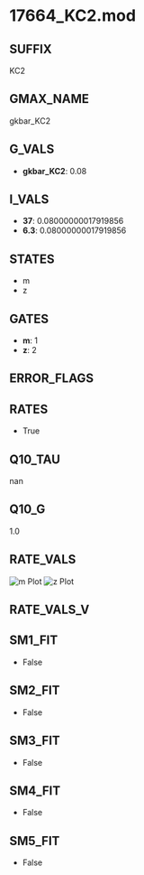 # 17664_KC2.mod

## SUFFIX

KC2

## GMAX_NAME

gkbar_KC2

## G_VALS

- **gkbar_KC2**: 0.08

## I_VALS

- **37**: 0.08000000017919856
- **6.3**: 0.08000000017919856

## STATES

- m
- z

## GATES

- **m**: 1
- **z**: 2

## ERROR_FLAGS


## RATES

- True

## Q10_TAU

nan

## Q10_G

1.0

## RATE_VALS

![m Plot](/Users/pbozelos/Dropbox/icg-Chai-Panos/supermodels/output_markdown_files/KCa/17664_KC2.mod/images/m.png)
![z Plot](/Users/pbozelos/Dropbox/icg-Chai-Panos/supermodels/output_markdown_files/KCa/17664_KC2.mod/images/z.png)

## RATE_VALS_V

## SM1_FIT

- False

## SM2_FIT

- False

## SM3_FIT

- False

## SM4_FIT

- False

## SM5_FIT

- False

